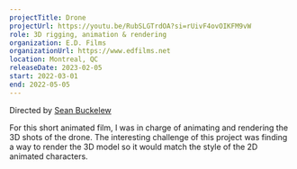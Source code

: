 ```yaml
---
projectTitle: Drone
projectUrl: https://youtu.be/RubSLGTrdOA?si=rUivF4ovOIKFM9vW
role: 3D rigging, animation & rendering
organization: E.D. Films
organizationUrl: https://www.edfilms.net
location: Montreal, QC
releaseDate: 2023-02-05
start: 2022-03-01
end: 2022-05-05
---
```


Directed by [Sean Buckelew](#)

For this short animated film, I was in charge of animating and rendering the 3D shots of the drone. The interesting challenge of this project was finding a way to render the 3D model so it would match the style of the 2D animated characters.
